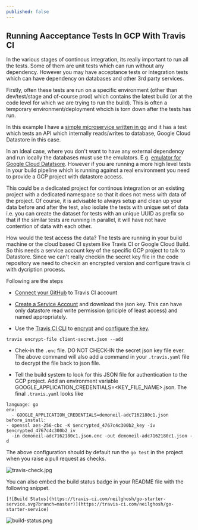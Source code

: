 ```yaml
---
published: false
---
```

## Running Aacceptance Tests In GCP With Travis CI

In the various stages of continous integration, its really important to run all the tests. Some of them are unit tests which can run without any dependency. However you may have acceptance tests or integration tests which can have dependency on databases and other 3rd party services.

Firstly, often these tests are run on a specific environment (other than dev/test/stage and of-course prod) which contains the latest build (or at the code level for which we are trying to run the build). This is often a temporary environment/deployment whcich is torn down after the tests has run.

In this example I have a [simple microservice written in go](https://github.com/neilghosh/go-starter-service) and it has a test which tests an API which internally reads/writes to database, Google Cloud Datastore in this case.

In an ideal case, where you don't want to have any external dependency and run locally the databases must use the emulators. E.g. [emulator for Google Cloud Datatsore](https://cloud.google.com/datastore/docs/tools/datastore-emulator). However if you are running a more high level tests in your build pipeline which is running against a real environment you need to provide a GCP project with datastore access.

This could be a dedicated project for continous integration or an existing project with a dedicated namespace so that it does not mess with data of the project. Of course, it is advisable to always setup and clean up your data before and after the test, also isolate the tests with unique set of data i.e. you can create the dataset for tests with an unique UUID as prefix so that if the similar tests are running in parallel, it will have not have contention of data with each other.

How would the test access the data? The tests are running in your build machine or the cloud based CI system like Travis CI or Google Cloud Build. So this needs a service account key of the specific GCP project to talk to Datastore. Since we can't really checkin the secret key file in the code repository we need to checkin an encrypted version and configure travis ci with dycription process.

Following are the steps 

- [Connect your GitHub](https://github.com/marketplace/travis-ci) to Travis CI account

- [Create a Service Account](https://cloud.google.com/iam/docs/creating-managing-service-account-keys) and download the json key. This can have only datastore read write permission (priciple of least access) and named appropriately. 

- Use the [Travis CI CLI](https://github.com/travis-ci/travis.rb#readme) to [encrypt](https://docs.travis-ci.com/user/encrypting-files/) and [configure the key](https://docs.travis-ci.com/user/deployment/google-app-engine/). 

```
travis encrypt-file client-secret.json --add
```

- Chek-in the `.enc` file. DO NOT CHECK-IN the secret json key file ever. The above command will also add a command in your `.travis.yaml` file to decrypt the file back to json file.

- Tell the build system to look for this JSON file for authentication to the GCP project. Add an environment variable GOOGLE_APPLICATION_CREDENTIALS=<KEY_FILE_NAME>.json. The final `.travis.yaml` looks like 

```
language: go
env:
  - GOOGLE_APPLICATION_CREDENTIALS=demoneil-adc7162180c1.json
before_install:
- openssl aes-256-cbc -K $encrypted_4767c4c300b2_key -iv $encrypted_4767c4c300b2_iv
  -in demoneil-adc7162180c1.json.enc -out demoneil-adc7162180c1.json -d
```

The above configuration should by default run the `go test` in the project when you raise a pull request as checks.

![travis-check.jpg]({{site.baseurl}}/assets/travis-check.jpg)

You can also embed the build status badge in your README file with the following snippet.

```
[![Build Status](https://travis-ci.com/neilghosh/go-starter-service.svg?branch=master)](https://travis-ci.com/neilghosh/go-starter-service)
```

![build-status.png]({{site.baseurl}}/assets/build-status.png)

